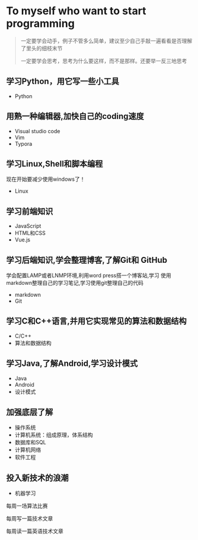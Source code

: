 # To myself who want to start programming

> 一定要学会动手，例子不管多么简单，建议至少自己手敲一遍看看是否理解了里头的细枝末节
>
> 一定要学会思考，思考为什么要这样，而不是那样。还要举一反三地思考

## 学习Python，用它写一些小工具

- Python

## 用熟一种编辑器,加快自己的coding速度

- Visual studio code
- Vim
- Typora

## 学习Linux,Shell和脚本编程

现在开始要减少使用windows了！

- Linux

## 学习前端知识

- JavaScript
- HTML和CSS
- Vue.js

## 学习后端知识,学会整理博客,了解Git和 GitHub

学会配置LAMP或者LNMP环境,利用word press搭一个博客站,学习 使用markdown整理自己的学习笔记,学习使用git整理自己的代码

- markdown
- Git

## 学习C和C++语言,并用它实现常见的算法和数据结构

- C/C++
- 算法和数据结构

## 学习Java,了解Android,学习设计模式

- Java
- Android
- 设计模式

## 加强底层了解

- 操作系统
- 计算机系统：组成原理，体系结构
- 数据库和SQL
- 计算机网络
- 软件工程

## 投入新技术的浪潮

- 机器学习

每周一场算法比赛

每周写一篇技术文章

每周读一篇英语技术文章